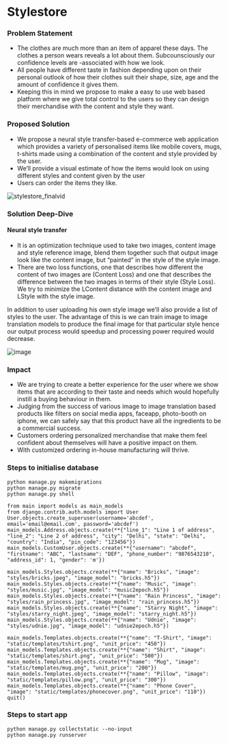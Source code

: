 # Stylestore

### Problem Statement

- The clothes are much more than an item of apparel these days. The clothes a person wears reveals a lot about them. Subcounsciously our confidence levels are -associated with how we look.  
- All people have different taste in fashion depending upon on their personal outlook of how their clothes suit their shape, size, age and the amount of confidence it gives them.
- Keeping this in mind we propose to make a easy to use web based platform where we give total control to the users so they can design their merchandise with the content and style they want.

### Proposed Solution
- We propose a neural style transfer-based e-commerce web application which provides a variety of personalised items like mobile covers, mugs, t-shirts made using a combination of the content and style provided by the user.
- We’ll provide a visual estimate of how the items would look on using different styles and content given by the user
- Users can order the items they like.

![stylestore_finalvid](https://user-images.githubusercontent.com/42407286/126860339-0508b0aa-f3ed-4d69-83b5-b07b397ee394.gif)

### Solution Deep-Dive

#### Neural style transfer 
- It is an optimization technique used to take two images, content image and style reference image, blend them together such that output image look like the content image, but “painted” in the style of the style image.
- There are two loss functions, one that describes how different the content of two images are (Content Loss) and one that describes the difference between the two images in terms of their style (Style Loss). We try to minimize the LContent distance with the content image and LStyle with the style image.

In addition to user uploading his own style image we’ll also provide a list of styles to the user. The advantage of this is we can train image to image translation models to produce the final image for that particular style hence our output process would speedup and processing power required would decrease.

![image](https://user-images.githubusercontent.com/42407286/127613897-624bf65c-f378-4f35-8042-7ad7bf1cf84f.png)

### Impact
- We are trying to create a better experience for the user where we show items that are according to their taste and needs which would hopefully instill a buying behaviour in them.
- Judging from the success of various image to image translation based  products like filters on social media apps, faceapp, photo-booth on iphone, we can safely say that this product have all the ingredients to be a commercial success.
- Customers ordering personalized merchandise that make them feel confident about themselves will have a positive impact on them.
- With customized ordering in-house manufacturing will thrive.

### Steps to initialise database
```python manage.py makemigrations```  
```python manage.py migrate```  
```python manage.py shell```  
```
from main import models as main_models
from django.contrib.auth.models import User
User.objects.create_superuser(username='abcdef', email='email@email.com', password='abcdef')
main_models.Address.objects.create(**{"line_1": "Line 1 of address", "line_2": "Line 2 of address", "city": "Delhi", "state": "Delhi", "country": "India", "pin_code": "123456"})
main_models.CustomUser.objects.create(**{"username": "abcdef", "firstname": "ABC", "lastname": "DEF", "phone_number": "9876543210", "address_id": 1, "gender": 'm'})

main_models.Styles.objects.create(**{"name": "Bricks", "image": "styles/bricks.jpeg", "image_model": "bricks.h5"})
main_models.Styles.objects.create(**{"name": "Music", "image": "styles/music.jpg", "image_model": "music2epoch.h5"})
main_models.Styles.objects.create(**{"name": "Rain Princess", "image": "styles/rain_princess.jpg", "image_model": "rain_princess.h5"})
main_models.Styles.objects.create(**{"name": "Starry Night", "image": "styles/starry_night.jpeg", "image_model": "starry_night.h5"})
main_models.Styles.objects.create(**{"name": "Udnie", "image": "styles/udnie.jpg", "image_model": "udnie2epoch.h5"})

main_models.Templates.objects.create(**{"name": "T-Shirt", "image": "static/templates/tshirt.png", "unit_price": "450"})
main_models.Templates.objects.create(**{"name": "Shirt", "image": "static/templates/shirt.png", "unit_price": "500"})
main_models.Templates.objects.create(**{"name": "Mug", "image": "static/templates/mug.png", "unit_price": "200"})
main_models.Templates.objects.create(**{"name": "Pillow", "image": "static/templates/pillow.png", "unit_price": "300"})
main_models.Templates.objects.create(**{"name": "Phone Cover", "image": "static/templates/phonecover.png", "unit_price": "110"})
quit()
```

### Steps to start app
```python manage.py collectstatic --no-input```  
```python manage.py runserver```  



